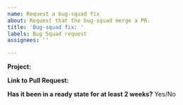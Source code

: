 ```yaml
---
name: Request a bug-squad fix
about: Request that the bug-squad merge a PR.
title: 'Bug-squad fix: '
labels: Bug Squad request
assignees: ''

---
```


<!-- You can request that the bug-squad merge your pull request if:
* The Pull Request fixes a bug or User Experience issue.
* The Pull Request has been tested & approved by a second person.
* The Pull Request has been ready for at least 2 weeks.
* The project maintainer has not reviewed the issue yet. -->
**Project:**
<!-- example: https://github.com/backdrop-contrib/feeds -->

**Link to Pull Request:**
<!-- example: https://github.com/backdrop-contrib/feeds/pull/16 -->

**Has it been in a ready state for at least 2 weeks?**
Yes/No
